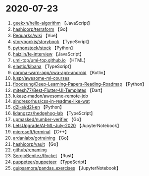 # 2020-07-23

1. [geekxh/hello-algorithm](https://github.com/geekxh/hello-algorithm) 【JavaScript】
2. [hashicorp/terraform](https://github.com/hashicorp/terraform) 【Go】
3. [Requarks/wiki](https://github.com/Requarks/wiki) 【Vue】
4. [storybookjs/storybook](https://github.com/storybookjs/storybook) 【TypeScript】
5. [pythonstock/stock](https://github.com/pythonstock/stock) 【Python】
6. [haizlin/fe-interview](https://github.com/haizlin/fe-interview) 【JavaScript】
7. [umi-top/umi-top.github.io](https://github.com/umi-top/umi-top.github.io) 【HTML】
8. [elastic/kibana](https://github.com/elastic/kibana) 【TypeScript】
9. [corona-warn-app/cwa-app-android](https://github.com/corona-warn-app/cwa-app-android) 【Kotlin】
10. [luspr/awesome-ml-courses](https://github.com/luspr/awesome-ml-courses) 
11. [floodsung/Deep-Learning-Papers-Reading-Roadmap](https://github.com/floodsung/Deep-Learning-Papers-Reading-Roadmap) 【Python】
12. [mitesh77/Best-Flutter-UI-Templates](https://github.com/mitesh77/Best-Flutter-UI-Templates) 【Dart】
13. [lukasz-madon/awesome-remote-job](https://github.com/lukasz-madon/awesome-remote-job) 
14. [sindresorhus/css-in-readme-like-wat](https://github.com/sindresorhus/css-in-readme-like-wat) 
15. [d2l-ai/d2l-en](https://github.com/d2l-ai/d2l-en) 【Python】
16. [lidangzzz/hedgehog-lab](https://github.com/lidangzzz/hedgehog-lab) 【TypeScript】
17. [upmasked/number-verifier](https://github.com/upmasked/number-verifier) 【Go】
18. [LetsUpgrade/AI-ML-July-2020](https://github.com/LetsUpgrade/AI-ML-July-2020) 【JupyterNotebook】
19. [microsoft/terminal](https://github.com/microsoft/terminal) 【C++】
20. [ardanlabs/gotraining](https://github.com/ardanlabs/gotraining) 【Go】
21. [hashicorp/vault](https://github.com/hashicorp/vault) 【Go】
22. [github/renaming](https://github.com/github/renaming) 
23. [SergioBenitez/Rocket](https://github.com/SergioBenitez/Rocket) 【Rust】
24. [puppeteer/puppeteer](https://github.com/puppeteer/puppeteer) 【TypeScript】
25. [guipsamora/pandas_exercises](https://github.com/guipsamora/pandas_exercises) 【JupyterNotebook】
